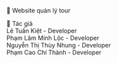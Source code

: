 📌 Website quản lý tour

🚀 Tác giả  
Lê Tuấn Kiệt - Developer  
Phạm Lâm Minh Lộc - Developer  
Nguyễn Thị Thùy Nhung - Developer  
Phạm Cao Chí Thành - Developer  
